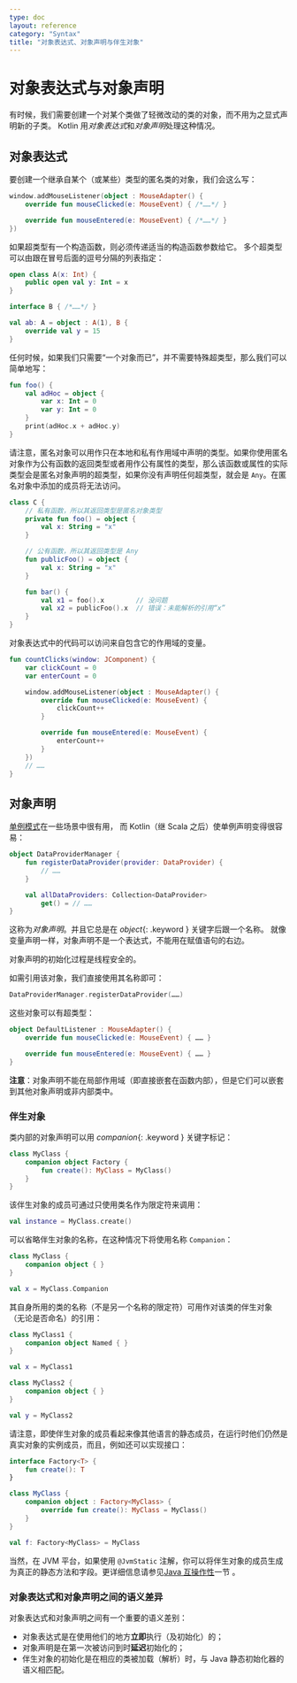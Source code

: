 ```yaml
---
type: doc
layout: reference
category: "Syntax"
title: "对象表达式、对象声明与伴生对象"
---
```


# 对象表达式与对象声明

有时候，我们需要创建一个对某个类做了轻微改动的类的对象，而不用为之显式声明新的子类。
Kotlin 用*对象表达式*和*对象声明*处理这种情况。

## 对象表达式

要创建一个继承自某个（或某些）类型的匿名类的对象，我们会这么写：



```kotlin
window.addMouseListener(object : MouseAdapter() {
    override fun mouseClicked(e: MouseEvent) { /*……*/ }

    override fun mouseEntered(e: MouseEvent) { /*……*/ }
})
```


如果超类型有一个构造函数，则必须传递适当的构造函数参数给它。
多个超类型可以由跟在冒号后面的逗号分隔的列表指定：



```kotlin
open class A(x: Int) {
    public open val y: Int = x
}

interface B { /*……*/ }

val ab: A = object : A(1), B {
    override val y = 15
}
```


任何时候，如果我们只需要“一个对象而已”，并不需要特殊超类型，那么我们可以简单地写：



```kotlin
fun foo() {
    val adHoc = object {
        var x: Int = 0
        var y: Int = 0
    }
    print(adHoc.x + adHoc.y)
}
```


请注意，匿名对象可以用作只在本地和私有作用域中声明的类型。如果你使用匿名对象作为公有函数的<!--
-->返回类型或者用作公有属性的类型，那么该函数或属性的实际类型<!--
-->会是匿名对象声明的超类型，如果你没有声明任何超类型，就会是 `Any`。在匿名对象<!--
-->中添加的成员将无法访问。



```kotlin
class C {
    // 私有函数，所以其返回类型是匿名对象类型
    private fun foo() = object {
        val x: String = "x"
    }

    // 公有函数，所以其返回类型是 Any
    fun publicFoo() = object {
        val x: String = "x"
    }

    fun bar() {
        val x1 = foo().x        // 没问题
        val x2 = publicFoo().x  // 错误：未能解析的引用“x”
    }
}
```


对象表达式中的代码可以访问来自包含它的作用域的变量。



```kotlin
fun countClicks(window: JComponent) {
    var clickCount = 0
    var enterCount = 0

    window.addMouseListener(object : MouseAdapter() {
        override fun mouseClicked(e: MouseEvent) {
            clickCount++
        }

        override fun mouseEntered(e: MouseEvent) {
            enterCount++
        }
    })
    // ……
}
```


## 对象声明

[单例模式](http://en.wikipedia.org/wiki/Singleton_pattern)在一些场景中很有用，
而 Kotlin（继 Scala 之后）使单例声明变得很容易：



```kotlin
object DataProviderManager {
    fun registerDataProvider(provider: DataProvider) {
        // ……
    }

    val allDataProviders: Collection<DataProvider>
        get() = // ……
}
```


这称为*对象声明*。并且它总是在 *object*{: .keyword } 关键字后跟一个名称。
就像变量声明一样，对象声明不是一个表达式，不能用在赋值语句的右边。

对象声明的初始化过程是线程安全的。

如需引用该对象，我们直接使用其名称即可：



```kotlin
DataProviderManager.registerDataProvider(……)
```


这些对象可以有超类型：



```kotlin
object DefaultListener : MouseAdapter() {
    override fun mouseClicked(e: MouseEvent) { …… }

    override fun mouseEntered(e: MouseEvent) { …… }
}
```


**注意**：对象声明不能在局部作用域（即直接嵌套在函数内部），但是它们可以嵌套到其他对象声明或非内部类中。


### 伴生对象

类内部的对象声明可以用 *companion*{: .keyword } 关键字标记：



```kotlin
class MyClass {
    companion object Factory {
        fun create(): MyClass = MyClass()
    }
}
```


该伴生对象的成员可通过只使用类名作为限定符来调用：



```kotlin
val instance = MyClass.create()
```


可以省略伴生对象的名称，在这种情况下将使用名称 `Companion`：



```kotlin
class MyClass {
    companion object { }
}

val x = MyClass.Companion
```


其自身所用的类的名称（不是另一个名称的限定符）可用作对该类的伴生对象
（无论是否命名）的引用：



```kotlin
class MyClass1 {
    companion object Named { }
}

val x = MyClass1

class MyClass2 {
    companion object { }
}

val y = MyClass2
```


请注意，即使伴生对象的成员看起来像其他语言的静态成员，在运行时他们<!--
-->仍然是真实对象的实例成员，而且，例如还可以实现接口：



```kotlin
interface Factory<T> {
    fun create(): T
}

class MyClass {
    companion object : Factory<MyClass> {
        override fun create(): MyClass = MyClass()
    }
}

val f: Factory<MyClass> = MyClass
```


当然，在 JVM 平台，如果使用 `@JvmStatic` 注解，你可以将伴生对象的成员生成为真正的<!--
-->静态方法和字段。更详细信息请参见[Java 互操作性](java-to-kotlin-interop.html#静态字段)一节
。


### 对象表达式和对象声明之间的语义差异

对象表达式和对象声明之间有一个重要的语义差别：

* 对象表达式是在使用他们的地方**立即**执行（及初始化）的；
* 对象声明是在第一次被访问到时**延迟**初始化的；
* 伴生对象的初始化是在相应的类被加载（解析）时，与 Java 静态初始化器的语义相匹配。

